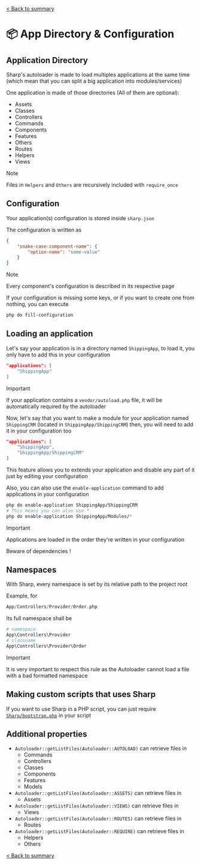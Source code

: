[< Back to summary](../home.md)

# 📦 App Directory & Configuration

## Application Directory

Sharp's autoloader is made to load multiples applications at the same time (which mean that you can split a big application into modules/services)

One application is made of those directories (All of them are optional):
- Assets
- Classes
- Controllers
- Commands
- Components
- Features
- Others
- Routes
- Helpers
- Views

> [!NOTE]
> Files in `Helpers` and `Others` are recursively included with `require_once`

## Configuration

Your application(s) configuration is stored inside `sharp.json`

The configuration is written as

```json
{
    "snake-case-component-name": {
        "option-name": "some-value"
    }
}
```

> [!NOTE]
> Every component's configuration is described in its respective page

If your configuration is missing some keys, or if you want to create one from nothing, you can execute

```bash
php do fill-configuration
```





## Loading an application

Let's say your application is in a directory named `ShippingApp`, to load it,
you only have to add this in your configuration

```json
"applications": [
    "ShippingApp"
]
```


> [!IMPORTANT]
> If your application contains a `vendor/autoload.php` file,
> it will be automatically required by the autoloader

Now, let's say that you want to make a module for your application named `ShippingCRM` (located in `ShippingApp/ShippingCRM`) then, you will need to add it in your configuration too

```json
"applications": [
    "ShippingApp",
    "ShippingApp/ShippingCRM"
]
```

This feature allows you to extends your application and disable any part of it just by editing your configuration

Also, you can also use the `enable-application` command to add applications in your configuration

```bash
php do enable-application ShippingApp/ShippingCRM
# This means you can also use *
php do enable-application ShippingApp/Modules/*
```

> [!IMPORTANT]
> Applications are loaded in the order they're written in your configuration
>
> Beware of dependencies !



## Namespaces

With Sharp, every namespace is set by its relative path to the project root

Example, for

```php
App/Controllers/Provider/Order.php
```

Its full namespace shall be

```php
# namespace
App\Controllers\Provider
# classname
App\Controllers\Provider\Order
```

> [!IMPORTANT]
> It is very important to respect this rule as the Autoloader cannot load a file with a bad formatted namespace


## Making custom scripts that uses Sharp

If you want to use Sharp in a PHP script, you can just
require [`Sharp/bootstrap.php`](../bootstrap.php) in your script

## Additional properties

- `Autoloader::getListFiles(Autoloader::AUTOLOAD)` can retrieve files in
    - Commands
    - Controllers
    - Classes
    - Components
    - Features
    - Models
- `Autoloader::getListFiles(Autoloader::ASSETS)` can retrieve files in
    - Assets
- `Autoloader::getListFiles(Autoloader::VIEWS)` can retrieve files in
    - Views
- `Autoloader::getListFiles(Autoloader::ROUTES)` can retrieve files in
    - Routes
- `Autoloader::getListFiles(Autoloader::REQUIRE)` can retrieve files in
    - Helpers
    - Others


[< Back to summary](../home.md)